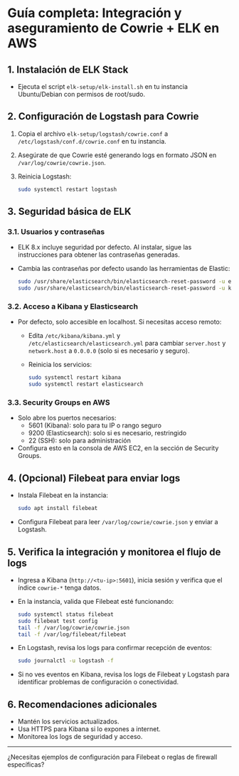 # Guía completa: Integración y aseguramiento de Cowrie + ELK en AWS

## 1. Instalación de ELK Stack

- Ejecuta el script `elk-setup/elk-install.sh` en tu instancia Ubuntu/Debian con permisos de root/sudo.

## 2. Configuración de Logstash para Cowrie

1. Copia el archivo `elk-setup/logstash/cowrie.conf` a `/etc/logstash/conf.d/cowrie.conf` en tu instancia.
2. Asegúrate de que Cowrie esté generando logs en formato JSON en `/var/log/cowrie/cowrie.json`.
3. Reinicia Logstash:

   ```bash
   sudo systemctl restart logstash
   ```

## 3. Seguridad básica de ELK

### 3.1. Usuarios y contraseñas

- ELK 8.x incluye seguridad por defecto. Al instalar, sigue las instrucciones para obtener las contraseñas generadas.
- Cambia las contraseñas por defecto usando las herramientas de Elastic:

  ```bash
  sudo /usr/share/elasticsearch/bin/elasticsearch-reset-password -u elastic
  sudo /usr/share/elasticsearch/bin/elasticsearch-reset-password -u kibana_system
  ```

### 3.2. Acceso a Kibana y Elasticsearch

- Por defecto, solo accesible en localhost. Si necesitas acceso remoto:
  - Edita `/etc/kibana/kibana.yml` y `/etc/elasticsearch/elasticsearch.yml` para cambiar `server.host` y `network.host` a `0.0.0.0` (solo si es necesario y seguro).
  - Reinicia los servicios:

    ```bash
    sudo systemctl restart kibana
    sudo systemctl restart elasticsearch
    ```

### 3.3. Security Groups en AWS

- Solo abre los puertos necesarios:
  - 5601 (Kibana): solo para tu IP o rango seguro
  - 9200 (Elasticsearch): solo si es necesario, restringido
  - 22 (SSH): solo para administración
- Configura esto en la consola de AWS EC2, en la sección de Security Groups.

## 4. (Opcional) Filebeat para enviar logs

- Instala Filebeat en la instancia:

  ```bash
  sudo apt install filebeat
  ```

- Configura Filebeat para leer `/var/log/cowrie/cowrie.json` y enviar a Logstash.

## 5. Verifica la integración y monitorea el flujo de logs

- Ingresa a Kibana (`http://<tu-ip>:5601`), inicia sesión y verifica que el índice `cowrie-*` tenga datos.
- En la instancia, valida que Filebeat esté funcionando:
  
  ```bash
  sudo systemctl status filebeat
  sudo filebeat test config
  tail -f /var/log/cowrie/cowrie.json
  tail -f /var/log/filebeat/filebeat
  ```

- En Logstash, revisa los logs para confirmar recepción de eventos:
  
  ```bash
  sudo journalctl -u logstash -f
  ```

- Si no ves eventos en Kibana, revisa los logs de Filebeat y Logstash para identificar problemas de configuración o conectividad.

## 6. Recomendaciones adicionales

- Mantén los servicios actualizados.
- Usa HTTPS para Kibana si lo expones a internet.
- Monitorea los logs de seguridad y acceso.

---

¿Necesitas ejemplos de configuración para Filebeat o reglas de firewall específicas?
